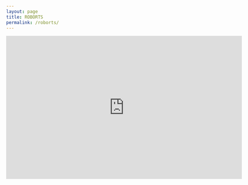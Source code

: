 ```yaml
---
layout: page
title: ROBORTS
permalink: /roborts/
---
```


<!-- this area is for me to organize all the researchs that I have done so far  -->

<!-- [<img src="/assets/img/roborts_original.png" width="400" height="270" onmouseover="this.src='/assets/img/roborts_modified.png'" width="400" height="270" onmouseout="this.src='/assets/img/roborts_original.png'" />](/roborts/) -->
<!-- <div class='embed-container'> -->
  <!-- <iframe title="YouTube video player" width="640" height="390" src="https://www.youtube.com/watch?v=oJdBfSafWjM" frameborder="0" allowfullscreen></iframe>
</div> -->
<!-- {% youtube "https://www.youtube.com/watch?v=oJdBfSafWjM" %} -->
<div class='embed-container'>
  <iframe title="YouTube video player" width="640" height="390" src="https://www.youtube.com/watch?v=oJdBfSafWjM" frameborder="0" allowfullscreen></iframe>
</div>